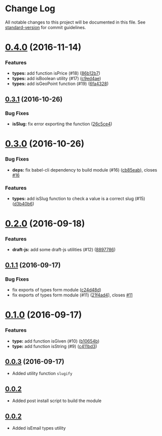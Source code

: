 # Change Log

All notable changes to this project will be documented in this file. See [standard-version](https://github.com/conventional-changelog/standard-version) for commit guidelines.

<a name="0.4.0"></a>
# [0.4.0](https://github.com/Konnektid/konnektid-js-utils/compare/v0.3.1...v0.4.0) (2016-11-14)


### Features

* **types:** add function isPrice (#18) ([86b12b7](https://github.com/Konnektid/konnektid-js-utils/commit/86b12b7))
* **types:** add isBoolean utility (#17) ([c9ed4ae](https://github.com/Konnektid/konnektid-js-utils/commit/c9ed4ae))
* **types:** add isGeoPoint function (#19) ([6fa4328](https://github.com/Konnektid/konnektid-js-utils/commit/6fa4328))



<a name="0.3.1"></a>
## [0.3.1](https://github.com/Konnektid/konnektid-js-utils/compare/v0.3.0...v0.3.1) (2016-10-26)


### Bug Fixes

* **isSlug:** fix error exporting the function ([26c5ce4](https://github.com/Konnektid/konnektid-js-utils/commit/26c5ce4))



<a name="0.3.0"></a>
# [0.3.0](https://github.com/Konnektid/konnektid-js-utils/compare/v0.2.0...v0.3.0) (2016-10-26)


### Bug Fixes

* **deps:** fix babel-cli dependency to build module (#16) ([cb85eab](https://github.com/Konnektid/konnektid-js-utils/commit/cb85eab)), closes [#16](https://github.com/Konnektid/konnektid-js-utils/issues/16)


### Features

* **types:** add isSlug function to check a value is a correct slug (#15) ([d3b40b6](https://github.com/Konnektid/konnektid-js-utils/commit/d3b40b6))



<a name="0.2.0"></a>
# [0.2.0](https://github.com/Konnektid/konnektid-js-utils/compare/v0.1.1...v0.2.0) (2016-09-18)


### Features

* **draft-js:** add some draft-js utilities (#12) ([8897786](https://github.com/Konnektid/konnektid-js-utils/commit/8897786))



<a name="0.1.1"></a>
## [0.1.1](https://github.com/Konnektid/konnektid-js-utils/compare/v0.1.0...v0.1.1) (2016-09-17)


### Bug Fixes

* fix exports of types form module ([c24d48d](https://github.com/Konnektid/konnektid-js-utils/commit/c24d48d))
* fix exports of types form module (#11) ([21f4ad4](https://github.com/Konnektid/konnektid-js-utils/commit/21f4ad4)), closes [#11](https://github.com/Konnektid/konnektid-js-utils/issues/11)



<a name="0.1.0"></a>
# [0.1.0](https://github.com/Konnektid/konnektid-js-utils/compare/v0.0.2...v0.1.0) (2016-09-17)


### Features

* **type:** add function isGiven (#10) ([b10654b](https://github.com/Konnektid/konnektid-js-utils/commit/b10654b))
* **type:** add function isString (#9) ([c411bd3](https://github.com/Konnektid/konnektid-js-utils/commit/c411bd3))



<a name="0.0.3"></a>
## [0.0.3](https://github.com/Konnektid/konnektid-js-utils/compare/v0.0.2...v0.0.3) (2016-09-17)
- Added utility function `slugify`

<a name="0.0.2"></a>
## [0.0.2](https://github.com/Konnektid/konnektid-js-utils/compare/v0.0.1...v0.0.2)
- Added post install script to build the module

<a name="0.0.2"></a>
## [0.0.2](https://github.com/Konnektid/konnektid-js-utils/compare/v0.0.1)
- Added isEmail types utility
